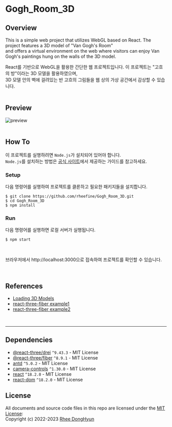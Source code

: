 # Gogh_Room_3D  

## Overview
This is a simple web project that utilizes WebGL based on React. The project features a 3D model of "Van Gogh's Room"  
and offers a virtual environment on the web where visitors can enjoy Van Gogh's paintings hung on the walls of the 3D model.

React를 기반으로 WebGL을 활용한 간단한 웹 프로젝트입니다. 이 프로젝트는 "고흐의 방"이라는 3D 모델을 활용하였으며,  
3D 모델 안의 벽에 걸려있는 반 고흐의 그림들을 웹 상의 가상 공간에서 감상할 수 있습니다.  
<br/>

## Preview
![preview](./public/preview.gif)  
<br/>

## How To  
이 프로젝트를 실행하려면 `Node.js`가 설치되어 있어야 합니다.  
`Node.js`를 설치하는 방법은 [공식 사이트](https://nodejs.org/en)에서 제공하는 가이드를 참고하세요.

### Setup  
다음 명령어를 실행하여 프로젝트를 클론하고 필요한 패키지들을 설치합니다.
```console
$ git clone https://github.com/rheefine/Gogh_Room_3D.git
$ cd Gogh_Room_3D
$ npm install
```
 
### Run
다음 명령어를 실행하면 로컬 서버가 실행됩니다.  
```console
$ npm start  
```  
<br/>

브라우저에서 http://localhost:3000으로 접속하여 프로젝트를 확인할 수 있습니다.  

<br/>

## References

* [Loading 3D Models](https://docs.pmnd.rs/react-three-fiber/tutorials/loading-models)  
* [react-three-fiber example1](https://codesandbox.io/s/8pbw1f?file=/src/App.js)  
* [react-three-fiber example2](https://codesandbox.io/s/three-fiber-zoom-to-object-camera-controls-solution-final-sbgx0?file=/src/App.js)  
<br/>
 
***

## Dependencies

- [@react-three/drei](https://github.com/pmndrs/drei/blob/master/LICENSE) `^9.43.3` - MIT License
- [@react-three/fiber](https://github.com/pmndrs/react-three-fiber/blob/master/LICENSE) `^8.9.1` - MIT License
- [antd](https://github.com/ant-design/ant-design/blob/master/LICENSE) `^5.0.2` - MIT License
- [camera-controls](https://github.com/yomotsu/camera-controls/blob/main/LICENSE) `^1.30.0` - MIT License
- [react](https://github.com/facebook/react/blob/main/LICENSE) `^18.2.0` - MIT License
- [react-dom](https://github.com/facebook/react/blob/main/LICENSE) `^18.2.0` - MIT License

## License

All documents and source code files in this repo are licensed under the [MIT License](http://opensource.org/licenses/MIT):  
Copyright (c) 2022-2023 [Rhee DongHyun](https://github.com/rheefine)